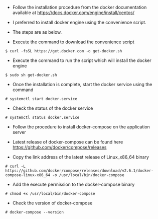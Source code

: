 - Follow the installation procedure from the docker documentation available at https://docs.docker.com/engine/install/centos/
- I preferred to install docker engine using the convenience script.
- The steps are as below.

- Execute the command to download the convenience script
```
$ curl -fsSL https://get.docker.com -o get-docker.sh
```

- Execute the command to run the script which will install the docker engine
```
$ sudo sh get-docker.sh
```

- Once the installation is complete, start the docker service using the command
```
# systemctl start docker.service
```

- Check the status of the docker service
```
# systemctl status docker.service
```

- Follow the procedure to install docker-compose on the application server
- Latest release of docker-compose can be found here https://github.com/docker/compose/releases

- Copy the link address of the latest release of Linux_x86_64 binary
```
# curl -L https://github.com/docker/compose/releases/download/v2.6.1/docker-compose-linux-x86_64 -o /usr/local/bin/docker-compose
```

- Add the execute permission to the docker-compose binary
```
# chmod +x /usr/local/bin/docker-compose
```

- Check the version of docker-compose
```
# docker-compose --version
```